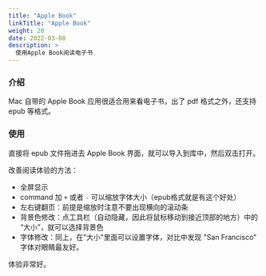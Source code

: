 ```yaml
---
title: "Apple Book"
linkTitle: "Apple Book"
weight: 20
date: 2022-03-08
description: >
  使用Apple Book阅读电子书
---
```


### 介绍

Mac 自带的 Apple Book 应用很适合用来看电子书，出了 pdf 格式之外，还支持 epub 等格式。

### 使用

直接将 epub 文件拖进去 Apple Book 界面，就可以导入到库中，然后双击打开。

改善阅读体验的方法：

- 全屏显示
- command 加 `+` 或者 `-` 可以缩放字体大小（epub格式就是有这个好处）
- 左右键翻页：前提是缩放时注意不要出现横向的滚动条
- 背景色修改：点工具栏（自动隐藏，因此将鼠标移动到接近顶部的地方）中的 “大小”，就可以选择背景色
- 字体修改：同上，在"大小"里面可以设置字体，对比中发现 "San Francisco" 字体对眼睛最友好。

体验非常好。



